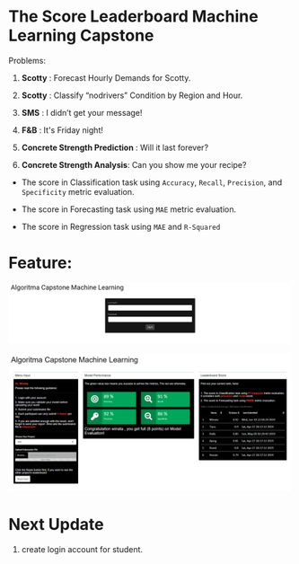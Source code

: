 The Score Leaderboard Machine Learning Capstone
===============================================

Problems:

1.  **Scotty** : Forecast Hourly Demands for Scotty.

2.  **Scotty** : Classify “nodrivers” Condition by Region and Hour.

3.  **SMS** : I didn’t get your message!

4.  **F&B** : It's Friday night!

5. **Concrete Strength Prediction** : Will it last forever?

6. **Concrete Strength Analysis**: Can you show me your recipe?

-   The score in Classification task using `Accuracy`, `Recall`, `Precision`, and `Specificity` metric evaluation.

-   The score in Forecasting task using `MAE` metric evaluation.

-   The score in Regression task using `MAE` and `R-Squared`

Feature:
========

![](img/pic3.png)

![](img/pic1.png)

Next Update
===========

1.  create login account for student.
